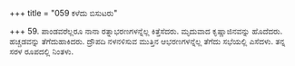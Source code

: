 +++
title = "059 ಕಳೆದು ಬಿಸುಟರು"

+++
59. ಪಾಂಡವರೆಲ್ಲರೂ ನಾನಾ ರತ್ನಾಭರಣಗಳನ್ನೆಲ್ಲ ಕಿತ್ತೆಸೆದರು. ಮೃದುವಾದ ಕೃಷ್ಣಾಜಿನವನ್ನು ಹೊದೆದರು. ಹಚ್ಚಡವನ್ನು ತೆಗೆದುಹಾಕಿದರು. ದ್ರೌಪದಿ ನಳನಳಿಸುವ ಮುತ್ತಿನ ಆಭರಣಗಳನ್ನೆಲ್ಲ ತೆಗೆದು ಸಭೆಯಲ್ಲಿ ಎಸೆದಳು. ತನ್ನ ಸರಳ ರೂಪದಲ್ಲಿ ನಿಂತಳು.